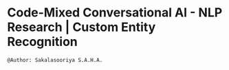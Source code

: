 # Code-Mixed Conversational AI - NLP Research | Custom Entity Recognition
```shell
@Author: Sakalasooriya S.A.H.A.
```